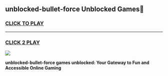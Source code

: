 
## unblocked-bullet-force Unblocked Games👋
<h3>
<a href="https://news.freeplayer.one?title=unblocked-bullet-force&ref=16F">CLICK TO PLAY</a></h3>
<hr>

<h3>
<a href="https://news.freeplayer.one?title=unblocked-bullet-force&ref=16F">CLICK 2 PLAY</a>
  
</h3>

<a href="https://news.freeplayer.one?title=unblocked-bullet-force&ref=16F/"><img src="https://clearcache.store/games.png"></a>


**unblocked-bullet-force games unblocked: Your Gateway to Fun and Accessible Online Gaming**
